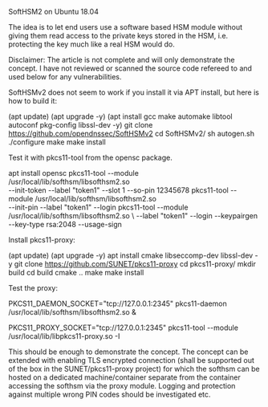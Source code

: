 
SoftHSM2 on Ubuntu 18.04

The idea is to let end users use a software based HSM module without giving them read access to the private keys stored in the HSM, i.e. protecting the key much like a real HSM would do.

Disclaimer: The article is not complete and will only demonstrate the concept. I have not reviewed or scanned the source code refereed to and used below for any vulnerabilities.

SoftHSMv2 does not seem to work if you install it via APT install, but here is how to build it:

(apt update)
(apt upgrade -y)
(apt install gcc make automake libtool autoconf pkg-config libssl-dev -y)
git clone https://github.com/opendnssec/SoftHSMv2
cd SoftHSMv2/
sh autogen.sh
./configure
make
make install

Test it with pkcs11-tool from the opensc package.

apt install opensc
pkcs11-tool --module /usr/local/lib/softhsm/libsofthsm2.so \
 --init-token --label "token1" --slot 1 --so-pin 12345678
pkcs11-tool --module /usr/local/lib/softhsm/libsofthsm2.so \
 --init-pin --label "token1" --login
pkcs11-tool --module /usr/local/lib/softhsm/libsofthsm2.so \ 
--label "token1" --login --keypairgen --key-type rsa:2048 --usage-sign

Install pkcs11-proxy:

(apt update)
(apt upgrade -y)
apt install cmake libseccomp-dev libssl-dev -y
git clone https://github.com/SUNET/pkcs11-proxy
cd pkcs11-proxy/
mkdir build
cd build
cmake ..
make
make install

Test the proxy:

PKCS11_DAEMON_SOCKET="tcp://127.0.0.1:2345" pkcs11-daemon /usr/local/lib/softhsm/libsofthsm2.so &

PKCS11_PROXY_SOCKET="tcp://127.0.0.1:2345" pkcs11-tool --module /usr/local/lib/libpkcs11-proxy.so -I

This should be enough to demonstrate the concept. The concept can be extended with enabling TLS encrypted connection (shall be supported out of the box in the SUNET/pkcs11-proxy project) for which the softhsm can be hosted on a dedicated machine/container separate from the container accessing the softhsm via the proxy module. Logging and protection against multiple wrong PIN codes should be investigated etc.
